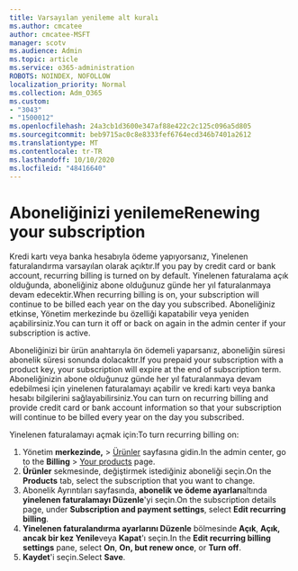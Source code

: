 ```yaml
---
title: Varsayılan yenileme alt kuralı
ms.author: cmcatee
author: cmcatee-MSFT
manager: scotv
ms.audience: Admin
ms.topic: article
ms.service: o365-administration
ROBOTS: NOINDEX, NOFOLLOW
localization_priority: Normal
ms.collection: Adm_O365
ms.custom:
- "3043"
- "1500012"
ms.openlocfilehash: 24a3cb1d3600e347af88e422c2c125c096a5d805
ms.sourcegitcommit: beb9715ac0c8e8333fef6764ecd346b7401a2612
ms.translationtype: MT
ms.contentlocale: tr-TR
ms.lasthandoff: 10/10/2020
ms.locfileid: "48416640"
---
```

# <a name="renewing-your-subscription"></a><span data-ttu-id="4e4fb-102">Aboneliğinizi yenileme</span><span class="sxs-lookup"><span data-stu-id="4e4fb-102">Renewing your subscription</span></span>

<span data-ttu-id="4e4fb-103">Kredi kartı veya banka hesabıyla ödeme yapıyorsanız, Yinelenen faturalandırma varsayılan olarak açıktır.</span><span class="sxs-lookup"><span data-stu-id="4e4fb-103">If you pay by credit card or bank account, recurring billing is turned on by default.</span></span> <span data-ttu-id="4e4fb-104">Yinelenen faturalama açık olduğunda, aboneliğiniz abone olduğunuz günde her yıl faturalanmaya devam edecektir.</span><span class="sxs-lookup"><span data-stu-id="4e4fb-104">When recurring billing is on, your subscription will continue to be billed each year on the day you subscribed.</span></span> <span data-ttu-id="4e4fb-105">Aboneliğiniz etkinse, Yönetim merkezinde bu özelliği kapatabilir veya yeniden açabilirsiniz.</span><span class="sxs-lookup"><span data-stu-id="4e4fb-105">You can turn it off or back on again in the admin center if your subscription is active.</span></span>

<span data-ttu-id="4e4fb-106">Aboneliğinizi bir ürün anahtarıyla ön ödemeli yaparsanız, aboneliğin süresi abonelik süresi sonunda dolacaktır.</span><span class="sxs-lookup"><span data-stu-id="4e4fb-106">If you prepaid your subscription with a product key, your subscription will expire at the end of subscription term.</span></span> <span data-ttu-id="4e4fb-107">Aboneliğinizin abone olduğunuz günde her yıl faturalanmaya devam edebilmesi için yinelenen faturalamayı açabilir ve kredi kartı veya banka hesabı bilgilerini sağlayabilirsiniz.</span><span class="sxs-lookup"><span data-stu-id="4e4fb-107">You can turn on recurring billing and provide credit card or bank account information so that your subscription will continue to be billed every year on the day you subscribed.</span></span>

<span data-ttu-id="4e4fb-108">Yinelenen faturalamayı açmak için:</span><span class="sxs-lookup"><span data-stu-id="4e4fb-108">To turn recurring billing on:</span></span>

1. <span data-ttu-id="4e4fb-109">Yönetim **merkezinde,**  >  [Ürünler](https://go.microsoft.com/fwlink/p/?linkid=842054) sayfasına gidin.</span><span class="sxs-lookup"><span data-stu-id="4e4fb-109">In the admin center, go to the **Billing** > [Your products](https://go.microsoft.com/fwlink/p/?linkid=842054) page.</span></span>
2. <span data-ttu-id="4e4fb-110">**Ürünler** sekmesinde, değiştirmek istediğiniz aboneliği seçin.</span><span class="sxs-lookup"><span data-stu-id="4e4fb-110">On the **Products** tab, select the subscription that you want to change.</span></span>
3. <span data-ttu-id="4e4fb-111">Abonelik Ayrıntıları sayfasında, **abonelik ve ödeme ayarları**altında **yinelenen faturalamayı Düzenle**'yi seçin.</span><span class="sxs-lookup"><span data-stu-id="4e4fb-111">On the subscription details page, under **Subscription and payment settings**, select **Edit recurring billing**.</span></span>
4. <span data-ttu-id="4e4fb-112">**Yinelenen faturalandırma ayarlarını Düzenle** bölmesinde **Açık**, **Açık, ancak bir kez Yenile**veya **Kapat**'ı seçin.</span><span class="sxs-lookup"><span data-stu-id="4e4fb-112">In the **Edit recurring billing settings** pane, select **On**, **On, but renew once**, or **Turn off**.</span></span>
5. <span data-ttu-id="4e4fb-113">**Kaydet**'i seçin.</span><span class="sxs-lookup"><span data-stu-id="4e4fb-113">Select **Save**.</span></span> 